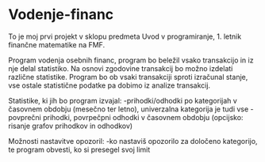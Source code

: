# Vodenje-financ
To je moj prvi projekt v sklopu predmeta Uvod v programiranje, 1. letnik finančne matematike na FMF.

Program vodenja osebnih financ, program bo beležil vsako transakcijo in iz nje delal statistiko. Na osnovi zgodovine transakcij bo možno izdelati različne statistike. Program bo ob vsaki transakciji sproti izračunal stanje, vse ostale statistične podatke pa dobimo iz analize transakcij. 

Statistike, ki jih bo program izvajal:
-prihodki/odhodki po kategorijah v časovnem obdobju (mesečno ter letno), univerzalna kategorija je tudi vse 
-povprečni prihodki, povrpečpni odhodki v časovnem obdobju (opcijsko: risanje grafov prihodkov in odhodkov)

Možnosti nastavitve opozoril:
-ko nastaviš opozorilo za določeno kategorijo, te program obvesti, ko si presegel svoj limit


